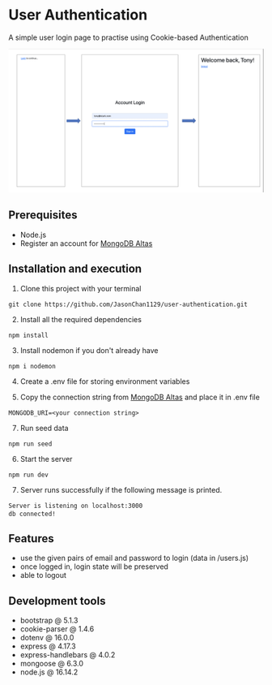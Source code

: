 # User Authentication

A simple user login page to practise using Cookie-based Authentication

![image](/public/demo.png)

## Prerequisites

-  Node.js
-  Register an account for [MongoDB Altas](https://www.mongodb.com/atlas/database)

## Installation and execution

1. Clone this project with your terminal

```
git clone https://github.com/JasonChan1129/user-authentication.git
```

2. Install all the required dependencies

```
npm install
```

3. Install nodemon if you don't already have

```
npm i nodemon
```

4. Create a .env file for storing environment variables

5. Copy the connection string from [MongoDB Altas](https://www.mongodb.com/atlas/database) and place it in .env file

```
MONGODB_URI=<your connection string>
```

7. Run seed data

```
npm run seed
```

6. Start the server

```
npm run dev
```

7. Server runs successfully if the following message is printed.

```
Server is listening on localhost:3000
db connected!
```

## Features

-  use the given pairs of email and password to login (data in /users.js)
-  once logged in, login state will be preserved
-  able to logout

## Development tools

-  bootstrap @ 5.1.3
-  cookie-parser @ 1.4.6
-  dotenv @ 16.0.0
-  express @ 4.17.3
-  express-handlebars @ 4.0.2
-  mongoose @ 6.3.0
-  node.js @ 16.14.2

